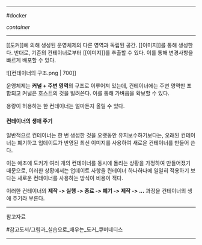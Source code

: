 
---

#docker

*container*

---

[[도커]]에 의해 생성된 운영체제의 다른 영역과 독립된 공간.
[[이미지]]를 통해 생성한다. 반대로, 기존의 컨테이너로부터 [[이미지]]를 추출할 수 있다. 이를 통해 변경사항을 빠르게 배포할 수 있다.

![[컨테이너의 구조.png | 700]]

운영체제는 **커널 + 주변 영역**의 구조로 이루어져 있는데, 컨테이너에는 주변 영역만 포함되고 커널은 호스트의 것을 빌려쓴다. 이를 통해 가벼움을 확보할 수 있다.

용량이 허용하는 한 컨테이너는 얼마든지 올릴 수 있다.

#### 컨테이너의 생애 주기

일반적으로 컨테이너는 한 번 생성한 것을 오랫동안 유지보수하기보다는, 오래된 컨테이너는 폐기하고 업데이트가 반영된 최신 이미지를 사용하여 새로운 컨테이너를 만들어 쓴다.

이는 애초에 도커가 여러 개의 컨테이너를 동시에 돌리는 상황을 가정하여 만들어졌기 때문으로, 이러한 상황에서는 업데이트 사항을 컨테이너 하나하나에 일일히 적용하기 보다는 새로운 컨테이너를 사용하는 방식이 비용이 적다.

이러한 컨테이너의 **제작 -> 실행 -> 종료 -> 폐기 -> 제작 -> ...** 과정을 컨테이너의 생애 주기라 부른다.

---

참고자료

#참고도서/그림과_실습으로_배우는_도커_쿠버네티스 

---

